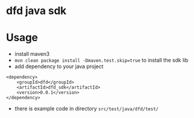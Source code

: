 dfd java sdk
============

# Usage

* install maven3
* `mvn clean package install -Dmaven.test.skip=true` to install the sdk lib
* add dependency to your java project

```
<dependency>
    <groupId>dfd</groupId>
    <artifactId>dfd_sdk</artifactId>
    <version>0.0.1</version>
</dependency>
```
* there is example code in directory `src/test/java/dfd/test/`

